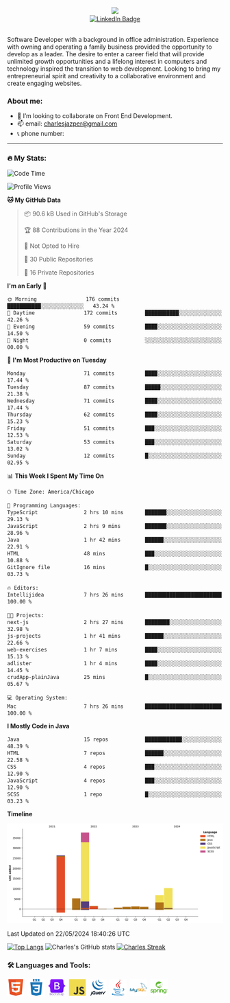 <div id="header" align="center">
  <img src="https://media.giphy.com/media/O2PhyxtkFwCtUO6nen/giphy.gif" width="100"/>
</div>

<div id="badges" align="center">
  <a href="https://www.linkedin.com/in/charles-jazper/">
    <img src="https://img.shields.io/badge/LinkedIn-blue?style=for-the-badge&logo=linkedin&logoColor=white" alt="LinkedIn Badge"/>
  </a>
</div>

<div id="profile-views" align="center">
  <img src="https://komarev.com/ghpvc/?username=charlesaggasid&style=flat-square&color=blue" alt=""/>
</div>

Software Developer with a background in office administration. Experience with owning and operating a family business provided the opportunity to develop as a leader. The desire to enter a career field that will provide unlimited growth opportunities and a lifelong interest in computers and technology inspired the transition to web development. Looking to bring my entrepreneurial spirit and creativity to a collaborative environment and create engaging websites.

### About me:
- 💞️ I’m looking to collaborate on Front End Development.
- 📫 email: charlesjazper@gmail.com
- 📞 phone number: 
---
### 🔥 My Stats:
<!--START_SECTION:waka-->
![Code Time](http://img.shields.io/badge/Code%20Time-516%20hrs%209%20mins-blue)

![Profile Views](http://img.shields.io/badge/Profile%20Views-0-blue)

**🐱 My GitHub Data** 

> 📦 90.6 kB Used in GitHub's Storage 
 > 
> 🏆 88 Contributions in the Year 2024
 > 
> 🚫 Not Opted to Hire
 > 
> 📜 30 Public Repositories 
 > 
> 🔑 16 Private Repositories 
 > 
**I'm an Early 🐤** 

```text
🌞 Morning                176 commits         ███████████░░░░░░░░░░░░░░   43.24 % 
🌆 Daytime                172 commits         ███████████░░░░░░░░░░░░░░   42.26 % 
🌃 Evening                59 commits          ████░░░░░░░░░░░░░░░░░░░░░   14.50 % 
🌙 Night                  0 commits           ░░░░░░░░░░░░░░░░░░░░░░░░░   00.00 % 
```
📅 **I'm Most Productive on Tuesday** 

```text
Monday                   71 commits          ████░░░░░░░░░░░░░░░░░░░░░   17.44 % 
Tuesday                  87 commits          █████░░░░░░░░░░░░░░░░░░░░   21.38 % 
Wednesday                71 commits          ████░░░░░░░░░░░░░░░░░░░░░   17.44 % 
Thursday                 62 commits          ████░░░░░░░░░░░░░░░░░░░░░   15.23 % 
Friday                   51 commits          ███░░░░░░░░░░░░░░░░░░░░░░   12.53 % 
Saturday                 53 commits          ███░░░░░░░░░░░░░░░░░░░░░░   13.02 % 
Sunday                   12 commits          █░░░░░░░░░░░░░░░░░░░░░░░░   02.95 % 
```


📊 **This Week I Spent My Time On** 

```text
🕑︎ Time Zone: America/Chicago

💬 Programming Languages: 
TypeScript               2 hrs 10 mins       ███████░░░░░░░░░░░░░░░░░░   29.13 % 
JavaScript               2 hrs 9 mins        ███████░░░░░░░░░░░░░░░░░░   28.96 % 
Java                     1 hr 42 mins        ██████░░░░░░░░░░░░░░░░░░░   22.91 % 
HTML                     48 mins             ███░░░░░░░░░░░░░░░░░░░░░░   10.88 % 
GitIgnore file           16 mins             █░░░░░░░░░░░░░░░░░░░░░░░░   03.73 % 

🔥 Editors: 
Intellijidea             7 hrs 26 mins       █████████████████████████   100.00 % 

🐱‍💻 Projects: 
next-js                  2 hrs 27 mins       ████████░░░░░░░░░░░░░░░░░   32.98 % 
js-projects              1 hr 41 mins        ██████░░░░░░░░░░░░░░░░░░░   22.66 % 
web-exercises            1 hr 7 mins         ████░░░░░░░░░░░░░░░░░░░░░   15.13 % 
adlister                 1 hr 4 mins         ████░░░░░░░░░░░░░░░░░░░░░   14.45 % 
crudApp-plainJava        25 mins             █░░░░░░░░░░░░░░░░░░░░░░░░   05.67 % 

💻 Operating System: 
Mac                      7 hrs 26 mins       █████████████████████████   100.00 % 
```

**I Mostly Code in Java** 

```text
Java                     15 repos            ████████████░░░░░░░░░░░░░   48.39 % 
HTML                     7 repos             ██████░░░░░░░░░░░░░░░░░░░   22.58 % 
CSS                      4 repos             ███░░░░░░░░░░░░░░░░░░░░░░   12.90 % 
JavaScript               4 repos             ███░░░░░░░░░░░░░░░░░░░░░░   12.90 % 
SCSS                     1 repo              █░░░░░░░░░░░░░░░░░░░░░░░░   03.23 % 
```



**Timeline**

![Lines of Code chart](https://raw.githubusercontent.com/charlesaggasid/charlesaggasid/main/assets/bar_graph.png)


 Last Updated on 22/05/2024 18:40:26 UTC
<!--END_SECTION:waka-->

[![Top Langs](https://github-readme-stats.vercel.app/api/top-langs/?username=charlesaggasid&layout=compact)](https://github.com/charlesaggasid/github-readme-stats)
![Charles's GitHub stats](https://github-readme-stats.vercel.app/api?username=charlesaggasid&count_private=true&show_icons=true&theme=dracula)
[![Charles Streak](http://github-readme-streak-stats.herokuapp.com?user=charlesaggasid&theme=dark&background=000000)](https://git.io/streak-stats)


### 🛠️  Languages and Tools:
<div>
<img src="https://github.com/devicons/devicon/blob/master/icons/html5/html5-original.svg" title="HTML5" alt="HTML" width="40" height="40"/>&nbsp;
<img src="https://github.com/devicons/devicon/blob/master/icons/css3/css3-plain-wordmark.svg"  title="CSS3" alt="CSS" width="40" height="40"/>&nbsp;
<img src="https://github.com/devicons/devicon/blob/master/icons/bootstrap/bootstrap-original-wordmark.svg"  title="Bootstrap" alt="Bootstrap" width="40" height="40"/>&nbsp;
<img src="https://github.com/devicons/devicon/blob/master/icons/javascript/javascript-original.svg" title="JavaScript" alt="JavaScript" width="40" height="40"/>&nbsp;
  <img src="https://github.com/devicons/devicon/blob/master/icons/jquery/jquery-original-wordmark.svg" title="jQuery" alt="jQuery" width="40" height="40"/>&nbsp;
<img src="https://github.com/devicons/devicon/blob/master/icons/java/java-original.svg" title="Java"  alt="Java" width="40" height="40"/>&nbsp;
<img src="https://github.com/devicons/devicon/blob/master/icons/mysql/mysql-original-wordmark.svg" title="MySQL"  alt="MySQL" width="40" height="40"/>&nbsp;
<img src="https://github.com/devicons/devicon/blob/master/icons/spring/spring-original-wordmark.svg" title="Spring"  alt="Spring" width="40" height="40"/>&nbsp;  
</div>
<!---
charlesaggasid/charlesaggasid is a ✨ special ✨ repository because its `README.md` (this file) appears on your GitHub profile.
You can click the Preview link to take a look at your changes.
--->
